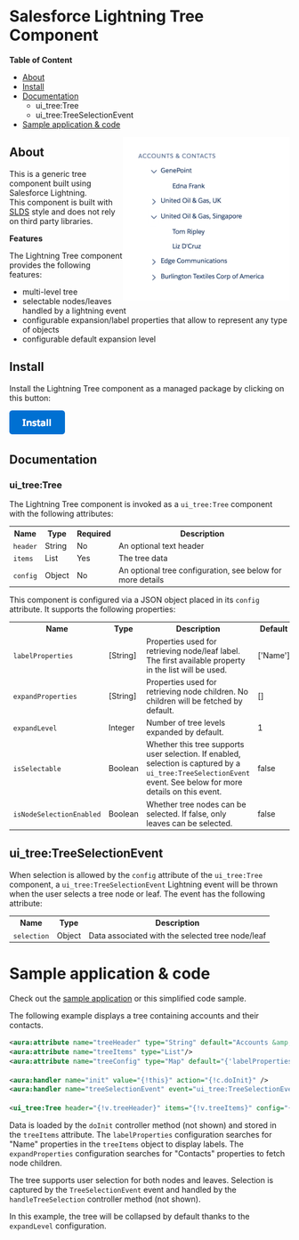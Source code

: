 # Salesforce Lightning Tree Component

**Table of Content**
- [About](#about)
- [Install](#install)
- [Documentation](#documentation)
  - ui_tree:Tree
  - ui_tree:TreeSelectionEvent
- [Sample application & code](#sample-application--code)

<img src="screenshots/example-app.png" width="300" align="right"/>

## About
This is a generic tree component built using Salesforce Lightning.<br/>
This component is built with [SLDS](https://www.lightningdesignsystem.com/) style and does not rely on third party libraries.

<b>Features</b>

The Lightning Tree component provides the following features:
- multi-level tree
- selectable nodes/leaves handled by a lightning event
- configurable expansion/label properties that allow to represent any type of objects
- configurable default expansion level


## Install
Install the Lightning Tree component as a managed package by clicking on this button:

<a href="https://login.salesforce.com/packaging/installPackage.apexp?p0=04t0Y0000005UGg">
  <img src="gfx/btn-install.png" width="100" alt="Install">
</a>

## Documentation

### ui_tree:Tree
The Lightning Tree component is invoked as a <code>ui_tree:Tree</code> component with the following attributes:
<table>
  <tr>
    <th>Name</th>
    <th>Type</th>
    <th>Required</th>
    <th>Description</th>
  </tr>
  <tr>
    <td><code>header</code></td>
    <td>String</td>
    <td>No</td>
    <td>An optional text header</td>
  </tr>
  <tr>
    <td><code>items</code></td>
    <td>List</td>
    <td>Yes</td>
    <td>The tree data</td>
  </tr>
  <tr>
    <td><code>config</code></td>
    <td>Object</td>
    <td>No</td>
    <td>An optional tree configuration, see below for more details</td>
  </tr>
</table>

<p>This component is configured via a JSON object placed in its <code>config</code> attribute. It supports the following properties:</p>
<table>
    <tr>
        <th>Name</th>
        <th>Type</th>
        <th>Description</th>
        <th>Default</th>
    </tr>
    <tr>
        <td><code>labelProperties</code></td>
        <td>[String]</td>
        <td>Properties used for retrieving node/leaf label. The first available property in the list will be used.</td>
        <td>['Name']</td>
    </tr>
    <tr>
        <td><code>expandProperties</code></td>
        <td>[String]</td>
        <td>Properties used for retrieving node children. No children will be fetched by default.</td>
        <td>[]</td>
    </tr>
    <tr>
        <td><code>expandLevel</code></td>
        <td>Integer</td>
        <td>Number of tree levels expanded by default.</td>
        <td>1</td>
    </tr>
    <tr>
        <td><code>isSelectable</code></td>
        <td>Boolean</td>
        <td>Whether this tree supports user selection. If enabled, selection is captured by a <code>ui_tree:TreeSelectionEvent</code> event. See below for more details on this event.</td>
        <td>false</td>
    </tr>
    <tr>
        <td><code>isNodeSelectionEnabled</code></td>
        <td>Boolean</td>
        <td>Whether tree nodes can be selected. If false, only leaves can be selected.</td>
        <td>false</td>
    </tr>
</table>

## ui_tree:TreeSelectionEvent
When selection is allowed by the <code>config</code> attribute of the <code>ui_tree:Tree</code> component, a <code>ui_tree:TreeSelectionEvent</code> Lightning event will be thrown when the user selects a tree node or leaf.
The event has the following attribute:
<table>
  <tr>
    <th>Name</th>
    <th>Type</th>
    <th>Description</th>
  </tr>
  <tr>
    <td><code>selection</code></td>
    <td>Object</td>
    <td>Data associated with the selected tree node/leaf</td>
    </tr>
</table>

# Sample application & code
Check out the [sample application](https://github.com/pozil/sfdc-ui-tree-sample) or this simplified code sample.

The following example displays a tree containing accounts and their contacts.

``` xml
<aura:attribute name="treeHeader" type="String" default="Accounts &amp; Contacts"/>
<aura:attribute name="treeItems" type="List"/>
<aura:attribute name="treeConfig" type="Map" default="{'labelProperties': ['Name'], 'expandProperties': ['Contacts'], 'isSelectable': true, 'isNodeSelectionEnabled': true, 'expandLevel': 1}" />

<aura:handler name="init" value="{!this}" action="{!c.doInit}" />
<aura:handler name="treeSelectionEvent" event="ui_tree:TreeSelectionEvent" action="{!c.handleTreeSelection}"/>

<ui_tree:Tree header="{!v.treeHeader}" items="{!v.treeItems}" config="{!v.treeConfig}" />
```

Data is loaded by the <code>doInit</code> controller method (not shown) and stored in the <code>treeItems</code> attribute.
The <code>labelProperties</code> configuration searches for "Name" properties in the <code>treeItems</code> object to display labels. The <code>expandProperties</code> configuration searches for "Contacts" properties to fetch node children.

The tree supports user selection for both nodes and leaves. Selection is captured by the <code>TreeSelectionEvent</code> event and handled by the <code>handleTreeSelection</code> controller method (not shown).

In this example, the tree will be collapsed by default thanks to the <code>expandLevel</code> configuration.
